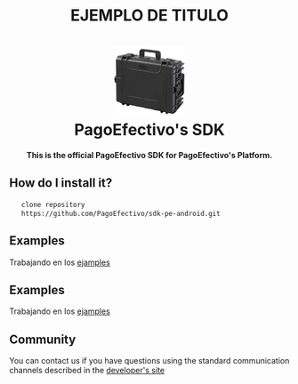 <h1 align="center">EJEMPLO DE TITULO </h1>

<h1 align="center">
  <a href="https://github.com/PagoEfectivo">
    <img src="assets/demo.jpg" alt="Orbis Mobile Developers" width="25%"></a>
  </a>
  <br>
  PagoEfectivo's SDK
  <br>
</h1>

<h4 align="center">This is the official PagoEfectivo SDK for PagoEfectivo's Platform.</h4>

## How do I install it?

       clone repository
       https://github.com/PagoEfectivo/sdk-pe-android.git
       
 ## Examples
 
 Trabajando en los [ejamples](https://github.com/PagoEfectivo/sdk-pe-android-kotlin-example.git)
 
 
 ## Examples
  
  Trabajando en los [ejamples](https://github.com/PagoEfectivo/sdk-pe-android-java-example.git)
 
 ## Community
 
 You can contact us if you have questions using the standard communication channels described in the [developer's site](http://pagoefectivo.pe/pe/)      